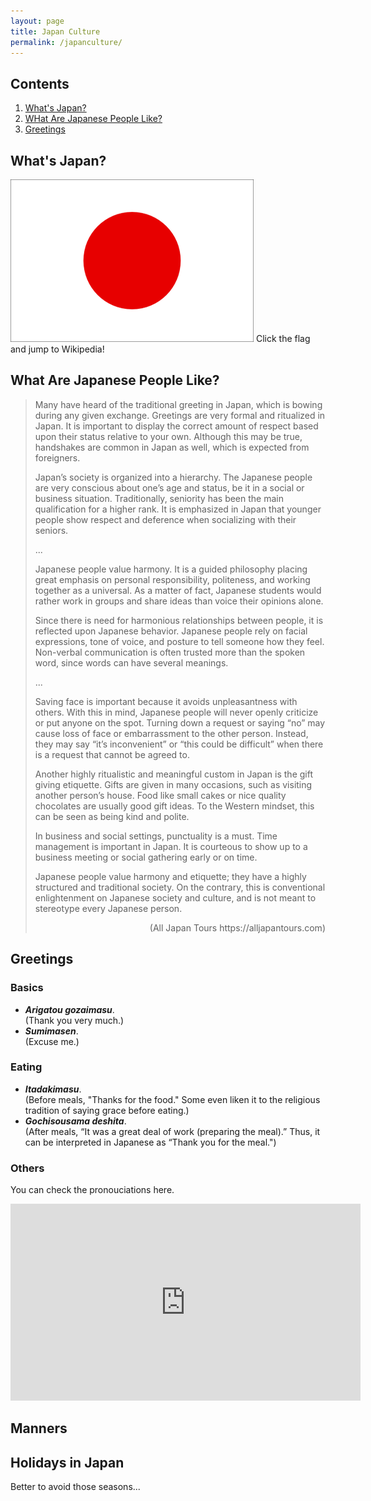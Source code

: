 ```yaml
---
layout: page
title: Japan Culture
permalink: /japanculture/
---
```


## Contents
1. [What's Japan?](#Anchor1)
2. [WHat Are Japanese People Like?](#Anchor2)
3. [Greetings](#Anchor3)


<a id="Anchor1" href="#Anchor1"></a>
## What's Japan?
<a href="https://en.wikipedia.org/wiki/Japan"><img src="image.png"></a>
Click the flag and jump to Wikipedia!


<a id="Anchor2" href="#Anchor2"></a>
## What Are Japanese People Like?
>Many have heard of the traditional greeting in Japan, which is bowing during any given exchange. Greetings are very formal and ritualized in Japan. It is important to display the correct amount of respect based upon their status relative to your own. Although this may be true, handshakes are common in Japan as well, which is expected from foreigners.
>
>Japan’s society is organized into a hierarchy. The Japanese people are very conscious about one’s age and status, be it in a social or business situation. Traditionally, seniority has been the main qualification for a higher rank. It is emphasized in Japan that younger people show respect and deference when socializing with their seniors.
>
>...
>
>Japanese people value harmony. It is a guided philosophy placing great emphasis on personal responsibility, politeness, and working together as a universal. As a matter of fact, Japanese students would rather work in groups and share ideas than voice their opinions alone.
>
>Since there is need for harmonious relationships between people, it is reflected upon Japanese behavior. Japanese people rely on facial expressions, tone of voice, and posture to tell someone how they feel. Non-verbal communication is often trusted more than the spoken word, since words can have several meanings.
>
>...
>
>Saving face is important because it avoids unpleasantness with others. With this in mind, Japanese people will never openly criticize or put anyone on the spot. Turning down a request or saying “no” may cause loss of face or embarrassment to the other person. Instead, they may say “it’s inconvenient” or “this could be difficult” when there is a request that cannot be agreed to.
>
>Another highly ritualistic and meaningful custom in Japan is the gift giving etiquette. Gifts are given in many occasions, such as visiting another person’s house. Food like small cakes or nice quality chocolates are usually good gift ideas. To the Western mindset, this can be seen as being kind and polite.
>
>In business and social settings, punctuality is a must. Time management is important in Japan. It is courteous to show up to a business meeting or social gathering early or on time.
>
>Japanese people value harmony and etiquette; they have a highly structured and traditional society. On the contrary, this is conventional enlightenment on Japanese society and culture, and is not meant to stereotype every Japanese person.
><div style="text-align: right;">(All Japan Tours https://alljapantours.com)</div>


<a id="Anchor3" href="#Anchor3"></a>
## Greetings
### Basics
- ***Arigatou gozaimasu***.   
(Thank you very much.)
- ***Sumimasen***.   
(Excuse me.)

### Eating
- ***Itadakimasu***.   
(Before meals, "Thanks for the food." Some even liken it to the religious tradition of saying grace before eating.)
- ***Gochisousama deshita***.   
(After meals, “It was a great deal of work (preparing the meal).” Thus, it can be interpreted in Japanese as “Thank you for the meal.")

### Others
You can check the pronouciations here.
<iframe width="560" height="315" src="https://www.youtube.com/embed/lw88ngiXo58" frameborder="0" allow="accelerometer; autoplay; encrypted-media; gyroscope; picture-in-picture" allowfullscreen></iframe>

## Manners

## Holidays in Japan
Better to avoid those seasons...

